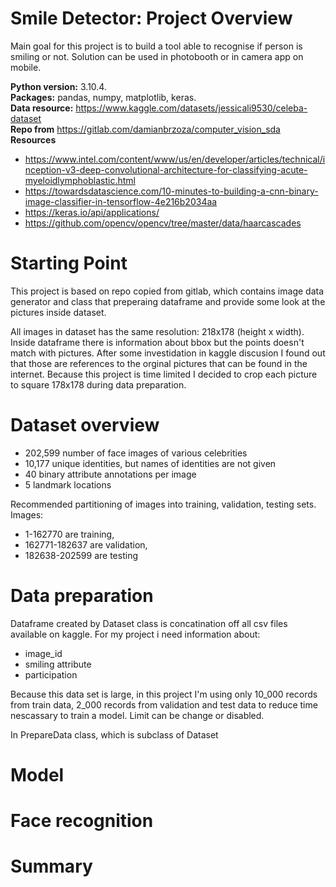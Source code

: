 # Smile Detector: Project Overview

Main goal for this project is to build a tool able to recognise if person is smiling or not. Solution can be used in photobooth or in camera app on mobile. 


**Python version:** 3.10.4.  
**Packages:** pandas, numpy, matplotlib, keras.  
**Data resource:** https://www.kaggle.com/datasets/jessicali9530/celeba-dataset  
**Repo from**  https://gitlab.com/damianbrzoza/computer_vision_sda  
**Resources**
- https://www.intel.com/content/www/us/en/developer/articles/technical/inception-v3-deep-convolutional-architecture-for-classifying-acute-myeloidlymphoblastic.html
- https://towardsdatascience.com/10-minutes-to-building-a-cnn-binary-image-classifier-in-tensorflow-4e216b2034aa
- https://keras.io/api/applications/
- https://github.com/opencv/opencv/tree/master/data/haarcascades


# Starting Point
This project is based on repo copied from gitlab, which contains image data generator and class that preperaing dataframe and provide some look at the pictures inside dataset.

All images in dataset has the same resolution: 218x178 (height x width). Inside dataframe there is information about bbox but the points doesn't match with pictures. After some 
investidation in kaggle discusion I found out that those are references to the orginal pictures that can be found in the internet. Because this project is time limited I decided to crop each picture to square 178x178 during data preparation. 


# Dataset overview
- 202,599 number of face images of various celebrities
- 10,177 unique identities, but names of identities are not given
- 40 binary attribute annotations per image
- 5 landmark locations

Recommended partitioning of images into training, validation, testing sets. Images:
- 1-162770 are training, 
- 162771-182637 are validation, 
- 182638-202599 are testing

# Data preparation
Dataframe created by Dataset class is concatination off all csv files available on kaggle. For my project i need information about:
- image_id
- smiling attribute
- participation 

Because this data set is large, in this project I'm using only 10_000 records from train data, 2_000 records from validation and test data to reduce time nescassary to train a model. Limit can be change or disabled. 

In PrepareData class, which is subclass of Dataset 



# Model 


# Face recognition 


# Summary 
